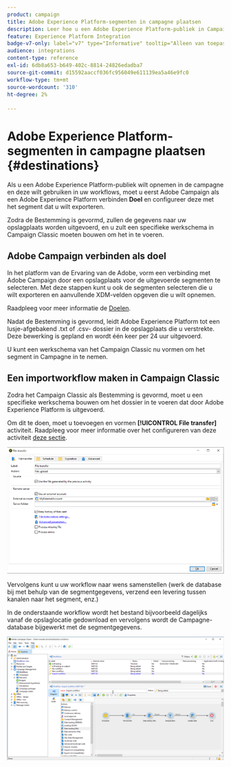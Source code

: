 ```yaml
---
product: campaign
title: Adobe Experience Platform-segmenten in campagne plaatsen
description: Leer hoe u een Adobe Experience Platform-publiek in Campaign Classic kunt opnemen
feature: Experience Platform Integration
badge-v7-only: label="v7" type="Informative" tooltip="Alleen van toepassing op Campaign Classic v7"
audience: integrations
content-type: reference
exl-id: 6db8a653-b649-402c-8814-24826edadba7
source-git-commit: d15592aaccf036fc956049e611139ea5a46e9fc0
workflow-type: tm+mt
source-wordcount: '310'
ht-degree: 2%

---
```


# Adobe Experience Platform-segmenten in campagne plaatsen {#destinations}



Als u een Adobe Experience Platform-publiek wilt opnemen in de campagne en deze wilt gebruiken in uw workflows, moet u eerst Adobe Campaign als een Adobe Experience Platform verbinden **Doel** en configureer deze met het segment dat u wilt exporteren.

Zodra de Bestemming is gevormd, zullen de gegevens naar uw opslagplaats worden uitgevoerd, en u zult een specifieke werkschema in Campaign Classic moeten bouwen om het in te voeren.

## Adobe Campaign verbinden als doel

In het platform van de Ervaring van de Adobe, vorm een verbinding met Adobe Campaign door een opslagplaats voor de uitgevoerde segmenten te selecteren. Met deze stappen kunt u ook de segmenten selecteren die u wilt exporteren en aanvullende XDM-velden opgeven die u wilt opnemen.

Raadpleeg voor meer informatie de [Doelen](https://experienceleague.adobe.com/docs/experience-platform/destinations/catalog/email-marketing/adobe-campaign.html).

Nadat de Bestemming is gevormd, leidt Adobe Experience Platform tot een lusje-afgebakend .txt of .csv- dossier in de opslagplaats die u verstrekte. Deze bewerking is gepland en wordt één keer per 24 uur uitgevoerd.

U kunt een werkschema van het Campaign Classic nu vormen om het segment in Campagne in te nemen.

## Een importworkflow maken in Campaign Classic

Zodra het Campaign Classic als Bestemming is gevormd, moet u een specifieke werkschema bouwen om het dossier in te voeren dat door Adobe Experience Platform is uitgevoerd.

Om dit te doen, moet u toevoegen en vormen **[!UICONTROL File transfer]** activiteit. Raadpleeg voor meer informatie over het configureren van deze activiteit [deze sectie](../../workflow/using/file-transfer.md).

![](assets/rtcdp-file-transfer.png)

Vervolgens kunt u uw workflow naar wens samenstellen (werk de database bij met behulp van de segmentgegevens, verzend een levering tussen kanalen naar het segment, enz.)

In de onderstaande workflow wordt het bestand bijvoorbeeld dagelijks vanaf de opslaglocatie gedownload en vervolgens wordt de Campagne-database bijgewerkt met de segmentgegevens.

![](assets/rtcdp-workflow.png)

